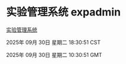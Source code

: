 # 实验管理系统 expadmin
[实验管理系统](http://59.174.11.10:56808/expadmin-782313d2-e1b1-4ea7-932e-3a55e6a1a4d0/)

2025年 09月 30日 星期二 18:30:51 CST

2025年 09月 30日 星期二 10:30:51 GMT
